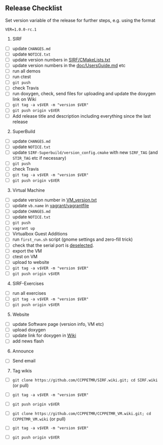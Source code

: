 ## Release Checklist
Set version variable of the release for further steps, e.g. using the format
```
VER=1.0.0-rc.1
```

1. SIRF
 - [ ] update `CHANGES.md`
 - [ ] update `NOTICE.txt`
 - [ ] update version numbers in [SIRF/CMakeLists.txt](https://github.com/CCPPETMR/SIRF/blob/master/CMakeLists.txt)
 - [ ] update version numbers in the [doc/UsersGuide.md](https://github.com/CCPPETMR/SIRF/blob/master/doc/UserGuide.md) etc
 - [ ] run all demos
 - [ ] run ctest
 - [ ] `git push` 
 - [ ] check Travis
 - [ ] run doxygen, check, send files for uploading and update the doxygen link on Wiki
 - [ ] `git tag -a v$VER -m "version $VER"`
 - [ ] `git push origin v$VER`
 - [ ] Add release title and description including everything since the last release
 
2. SuperBuild
 - [ ] update `CHANGES.md`
 - [ ] update `NOTICE.txt`
 - [ ] update `SIRF-Superbuild/version_config.cmake` with new `SIRF_TAG` (and `STIR_TAG` etc if necessary)
 - [ ] `git push`
 - [ ] check Travis
 - [ ] `git tag -a v$VER -m "version $VER"`
 - [ ] `git push origin v$VER`

3. Virtual Machine

 - [ ] update version number in [VM_version.txt](https://github.com/CCPPETMR/CCPPETMR_VM/blob/master/VM_version.txt)
 - [ ] update `vb.name` in [vagrant/vagrantfile](https://github.com/CCPPETMR/CCPPETMR_VM/blob/master/vagrant/Vagrantfile)
 - [ ] update `CHANGES.md`
 - [ ] update `NOTICE.txt`
 - [ ] `git push`
 - [ ] `vagrant up`
 - [ ] Virtualbox Guest Additions
 - [ ] run `first_run.sh` script (gnome settings and zero-fill trick)
 - [ ] check that the serial port is [deselected](https://github.com/CCPPETMR/CCPPETMR_VM/blob/master/vagrant/README.md#notes-about-ubuntu-box-for-version-100).
 - [ ] export the VM
 - [ ] ctest on VM
 - [ ] upload to website
 - [ ] `git tag -a v$VER -m "version $VER"`
 - [ ] `git push origin v$VER`
 
4. SIRF-Exercises
 - [ ] run all exercises
 - [ ] `git tag -a v$VER -m "version $VER"`
 - [ ] `git push origin v$VER`
 
5. Website
 - [ ] update Software page (version info, VM etc)
 - [ ] upload doxygen
 - [ ] update link for doxygen in [Wiki](https://github.com/CCPPETMR/SIRF/wiki/Software-Documentation)
 - [ ] add news flash

6. Announce
 - [ ] Send email

7. Tag wikis
 - [ ] `git clone https://github.com/CCPPETMR/SIRF.wiki.git; cd SIRF.wiki` (or pull)
 - [ ] `git tag -a v$VER -m "version $VER"`
 - [ ] `git push origin v$VER`
 - [ ] `git clone https://github.com/CCPPETMR/CCPPETMR_VM.wiki.git; cd CCPPETMR_VM.wiki` (or pull)
 - [ ] `git tag -a v$VER -m "version $VER"`
 - [ ] `git push origin v$VER`


